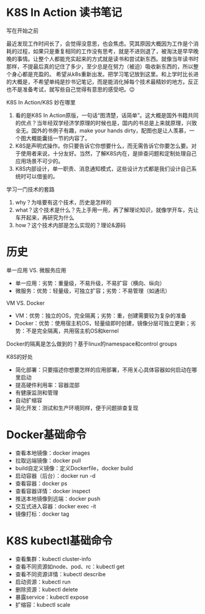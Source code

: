 # K8S In Action 读书笔记
写在开始之前

最近发现工作时间长了，会觉得没意思，也会焦虑。究其原因大概因为工作是个消耗的过程，如果只是重复相同的工作没有思考，就是不进则退了，被淘汰是早早晚晚的事情。让整个人都能充实起来的方式就是读书和尝试新东西。就像当年读书时那样，不提最后真的记住了多少，至少总是在努力（被迫）吸收新东西的，所以整个身心都是充盈的。
希望从k8s重新出发。把学习笔记放到这里。和上学时比长进的大概是，不希望单纯是抄书记笔记，而是能消化掉每个技术最精妙的地方。反正也不是准备考试，就写些自己觉得有意思的感受吧。😉

K8S In Action/K8S 妙在哪里

1. 看的是K8S In Action原版，一句话“图清楚，话简单”。这大概是国外书籍共同的优点？当年经双学经济学原理的时候也是，国内的书总是上来就原理，兴致全无。国外的书例子有趣，make your hands dirty，配图也是让人羡慕，一个图大概能囊括一节的内容了。
2. K8S是声明式操作。你只要告诉它你想要什么，而无需告诉它你要怎么要。对于使用者来说，十分友好。当然，了解K8S内在，是排查问题和定制处理自己应用场景不可少的。
3. K8S内部设计，单一职责、消息通知模式，这些设计方式都是我们设计自己系统时可以借鉴的。

学习一门技术的套路

1. why？为啥要有这个技术，历史是怎样的
2. what？这个技术是什么？先上手用一用，再了解理论知识，就像学开车，先让车开起来，再研究为什么
3. how？这个技术内部是怎么实现的？理论&源码

# 历史
单一应用 VS. 微服务应用
- 单一应用：劣势：重量级，不易升级，不易扩容（横向、纵向）
- 微服务：优势：轻量级，可独立扩容；劣势：不易管理（如通讯）

VM VS. Docker
- VM：优势：独立的OS，完全隔离；劣势：重，创建需要较为复杂的准备
- Docker：优势：使用宿主机OS，轻量级即时创建，镜像分层可独立更新；劣势：不是完全隔离，共用宿主机OS和kernel

Docker的隔离是怎么做到的？基于linux的namespace和control groups

K8S的好处
- 简化部署：只要描述你想要怎样的应用部署，不用关心具体容器如何启动在哪里启动
- 提高硬件利用率：容器混部
- 有健康监测和管理
- 自动扩缩容
- 简化开发：测试和生产环境同样，便于问题排查复现

# Docker基础命令
- 查看本地镜像：docker images
- 拉取远端镜像：docker pull
- build自定义镜像：定义Dockerfile，docker build
- 启动容器（后台）：docker run -d
- 查看容器：docker ps
- 查看容器详情：docker inspect
- 推送本地镜像到远端：docker push
- 交互式进入容器：docker exec -it
- 镜像打标：docker tag

# K8S kubectl基础命令
- 查看集群：kubectl cluster-info
- 查看不同资源如node、pod、rc：kubectl get
- 查看不同资源详情：kubectl describe
- 启动资源：kubectl run
- 删除资源：kubectl delete
- 暴露service：kubectl expose
- 扩缩容：kubectl scale